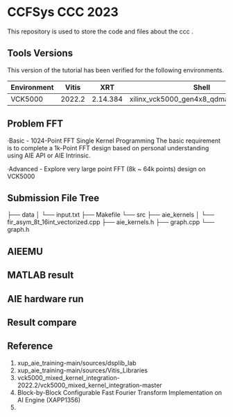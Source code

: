 # CCFSys CCC 2023
This repository is used to store the code and files about the ccc .

## Tools Versions

This version of the tutorial has been verified for the following environments. 

| Environment  | Vitis   |    XRT   | Shell | Notes |
|--------------|---------|----------|-------|-------|
| VCK5000      | 2022.2  | 2.14.384  | xilinx_vck5000_gen4x8_qdma_2_202220_1|  |

## Problem FFT
·Basic - 1024-Point FFT Single Kernel Programming
 The basic requirement is to complete a 1k-Point FFT design based on personal understanding using AIE API or AIE Intrinsic.
 
·Advanced - Explore very large point FFT (8k ~ 64k points) design on VCK5000

## Submission File Tree 
├── data
│   └── input.txt
├── Makefile
└── src
  ├── aie_kernels
  │   └── fir_asym_8t_16int_vectorized.cpp
  ├── aie_kernels.h
  ├── graph.cpp
  └── graph.h

## AIEEMU

## MATLAB result

## AIE hardware run

## Result compare

## Reference
1. xup_aie_training-main/sources/dsplib_lab
2. xup_aie_training-main/sources/Vitis_Libraries
3. vck5000_mixed_kernel_integration-2022.2/vck5000_mixed_kernel_integration-master
4. Block-by-Block Configurable Fast Fourier Transform Implementation on AI Engine (XAPP1356)
5. 
